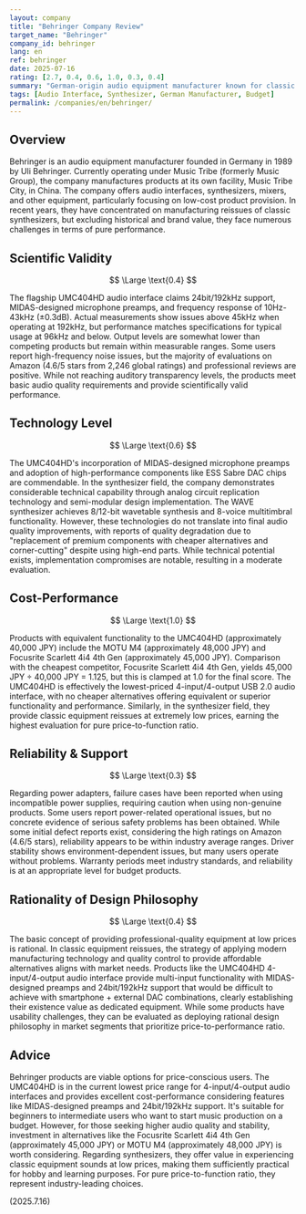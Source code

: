 ```yaml
---
layout: company
title: "Behringer Company Review"
target_name: "Behringer"
company_id: behringer
lang: en
ref: behringer
date: 2025-07-16
rating: [2.7, 0.4, 0.6, 1.0, 0.3, 0.4]
summary: "German-origin audio equipment manufacturer known for classic synthesizer reissues and low-cost audio interfaces, but faces challenges in measurement performance and design philosophy."
tags: [Audio Interface, Synthesizer, German Manufacturer, Budget]
permalink: /companies/en/behringer/
---
```


## Overview

Behringer is an audio equipment manufacturer founded in Germany in 1989 by Uli Behringer. Currently operating under Music Tribe (formerly Music Group), the company manufactures products at its own facility, Music Tribe City, in China. The company offers audio interfaces, synthesizers, mixers, and other equipment, particularly focusing on low-cost product provision. In recent years, they have concentrated on manufacturing reissues of classic synthesizers, but excluding historical and brand value, they face numerous challenges in terms of pure performance.

## Scientific Validity

$$ \Large \text{0.4} $$

The flagship UMC404HD audio interface claims 24bit/192kHz support, MIDAS-designed microphone preamps, and frequency response of 10Hz-43kHz (±0.3dB). Actual measurements show issues above 45kHz when operating at 192kHz, but performance matches specifications for typical usage at 96kHz and below. Output levels are somewhat lower than competing products but remain within measurable ranges. Some users report high-frequency noise issues, but the majority of evaluations on Amazon (4.6/5 stars from 2,246 global ratings) and professional reviews are positive. While not reaching auditory transparency levels, the products meet basic audio quality requirements and provide scientifically valid performance.

## Technology Level

$$ \Large \text{0.6} $$

The UMC404HD's incorporation of MIDAS-designed microphone preamps and adoption of high-performance components like ESS Sabre DAC chips are commendable. In the synthesizer field, the company demonstrates considerable technical capability through analog circuit replication technology and semi-modular design implementation. The WAVE synthesizer achieves 8/12-bit wavetable synthesis and 8-voice multitimbral functionality. However, these technologies do not translate into final audio quality improvements, with reports of quality degradation due to "replacement of premium components with cheaper alternatives and corner-cutting" despite using high-end parts. While technical potential exists, implementation compromises are notable, resulting in a moderate evaluation.

## Cost-Performance

$$ \Large \text{1.0} $$

Products with equivalent functionality to the UMC404HD (approximately 40,000 JPY) include the MOTU M4 (approximately 48,000 JPY) and Focusrite Scarlett 4i4 4th Gen (approximately 45,000 JPY). Comparison with the cheapest competitor, Focusrite Scarlett 4i4 4th Gen, yields 45,000 JPY ÷ 40,000 JPY = 1.125, but this is clamped at 1.0 for the final score. The UMC404HD is effectively the lowest-priced 4-input/4-output USB 2.0 audio interface, with no cheaper alternatives offering equivalent or superior functionality and performance. Similarly, in the synthesizer field, they provide classic equipment reissues at extremely low prices, earning the highest evaluation for pure price-to-function ratio.

## Reliability & Support

$$ \Large \text{0.3} $$

Regarding power adapters, failure cases have been reported when using incompatible power supplies, requiring caution when using non-genuine products. Some users report power-related operational issues, but no concrete evidence of serious safety problems has been obtained. While some initial defect reports exist, considering the high ratings on Amazon (4.6/5 stars), reliability appears to be within industry average ranges. Driver stability shows environment-dependent issues, but many users operate without problems. Warranty periods meet industry standards, and reliability is at an appropriate level for budget products.

## Rationality of Design Philosophy

$$ \Large \text{0.4} $$

The basic concept of providing professional-quality equipment at low prices is rational. In classic equipment reissues, the strategy of applying modern manufacturing technology and quality control to provide affordable alternatives aligns with market needs. Products like the UMC404HD 4-input/4-output audio interface provide multi-input functionality with MIDAS-designed preamps and 24bit/192kHz support that would be difficult to achieve with smartphone + external DAC combinations, clearly establishing their existence value as dedicated equipment. While some products have usability challenges, they can be evaluated as deploying rational design philosophy in market segments that prioritize price-to-performance ratio.

## Advice

Behringer products are viable options for price-conscious users. The UMC404HD is in the current lowest price range for 4-input/4-output audio interfaces and provides excellent cost-performance considering features like MIDAS-designed preamps and 24bit/192kHz support. It's suitable for beginners to intermediate users who want to start music production on a budget. However, for those seeking higher audio quality and stability, investment in alternatives like the Focusrite Scarlett 4i4 4th Gen (approximately 45,000 JPY) or MOTU M4 (approximately 48,000 JPY) is worth considering. Regarding synthesizers, they offer value in experiencing classic equipment sounds at low prices, making them sufficiently practical for hobby and learning purposes. For pure price-to-function ratio, they represent industry-leading choices.

(2025.7.16)